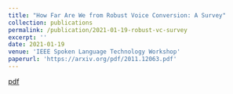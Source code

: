 ```yaml
---
title: "How Far Are We from Robust Voice Conversion: A Survey"
collection: publications
permalink: /publication/2021-01-19-robust-vc-survey
excerpt: ''
date: 2021-01-19
venue: 'IEEE Spoken Language Technology Workshop'
paperurl: 'https://arxiv.org/pdf/2011.12063.pdf'
---
```


[pdf](https://arxiv.org/pdf/2011.12063.pdf)
